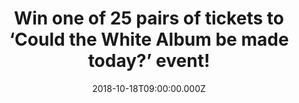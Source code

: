 ---
campaign-uuid: "c-b358bfb2-0915-4254-a1d7-3182e758f353"
type: "Preview"
category: "Tickets"
date: "2018-10-18T09:00:00.000Z"
end-date: "2018-10-31T23:59:00.000Z"
disable-form: false
is_promoted: true
has_entry_page: true
title: "Win one of 25 pairs of tickets to ‘Could the White Album be made today?’ event!"
competition-description: "<p>Celebrating the 50th Anniversary of the White Album,\
  \ on November 7th at YouTube Space, Kings Cross, London, Matt Everitt, the famous\
  \ radio presenter, producer and writer, will lead a panel of journalists, broadcasters\
  \ & artists to discuss how the White Album influenced a generation of musicians.\
  \ We have managed to get our hands on 25 pairs of tickets to give away!</p>\r\n\
  <p>Would you like to attend the event with us? Enter below for a chance to win.</p>"
hero-header: "Win one of 25 pairs of tickets to ‘Could the White Album be made today?’\
  \ event!"
terms-confirmation: "N/A"
banner-img: "https://assets.expresslyapp.com/asset-b0ebea3f-a240-488f-a15a-d1f4c6efc437.jpg"
logo-left-href: "aaa.nme.com"
logo-left-image: "https://assets.expresslyapp.com/asset-ec0076b1-3bee-419e-909c-5d3ba7eb9252.jpg"
logo-left-title: "NME AAA"
bg-image-hero: "https://assets.expresslyapp.com/asset-543cb5c7-15e7-40cc-bcad-8475f7304c9c.jpg"
bg-image-first: "https://assets.expresslyapp.com/asset-0245b528-3aa9-4aff-a2aa-7d41498508fa.jpg"
bg-image-second: "https://assets.expresslyapp.com/asset-48093e76-dccd-4585-9a1b-5626fbaccf72.jpg"
bg-image-third: "https://assets.expresslyapp.com/asset-17e647f8-53f4-427a-a4a1-431ec3aeff95.jpg"
section1-content: "In November 1968, millions of double LPs were shipped to record\
  \ stores worldwide ahead of that tumultuous year’s most anticipated music event:\
  \ the November 22nd release of The BEATLES, The White Album. For 50 years, ‘The\
  \ White Album’ has invited its listeners to venture forth and explore the breadth\
  \ and ambition of its music, delighting and inspiring each new generation in turn."
section2-content: "On November 9, The Beatles will release a suite of lavishly presented\
  \ ‘White Album’ packages (Apple Corps Ltd./Capitol/UMe). The album’s 30 tracks are\
  \ newly mixed by producer Giles Martin and mix engineer Sam Okell in stereo and\
  \ 5.1 surround audio, joined by 27 early acoustic demos and 50 session takes, most\
  \ of which are previously unreleased in any form. This is the first time The BEATLES\
  \  White Album has been remixed and presented with additional demos and session\
  \ recordings."
section3-content: "<p>In order to celebrate the 50th Anniversary of the White Album,\
  \ on November 7th at YouTube Space, Kings Cross, London, Matt Everitt, will lead\
  \ a panel of journalists, broadcasters & artists to discuss how the White Album\
  \ influenced a generation of musicians and ask whether in a world of snackable content,\
  \ playlists and short attention spans an artist would ever dare release such a diverse\
  \ body of work.</p>\r\n<p>If you don’t want to miss this event, enter the form below\
  \ for a chance to win one of 25 pairs of tickets and you could be coming to ‘Could\
  \ the White Album be made today?’ event with us!</p>\r\n<p>Good luck!</p>"
entry-title: "Win one of 25 pairs of tickets to ‘Could the White Album be made today?’\
  \ event!"
entry-content: "Enter the draw to win one of 25 pairs of tickets to ‘Could the White\
  \ Album be made today?’ event by completing the form below before 23:59 on 31st\
  \ of October 2018."
has-winner: false
prize-description: "One of 25 pairs of tickets to ‘Could the White Album be made today?’\
  \ event."
prize-restrictions: "Any travel expenses are not included. Winner is responsible for\
  \ any transport costs to/from the event."
special-conditions: "Multiple entries are allowed up to one every day."
---